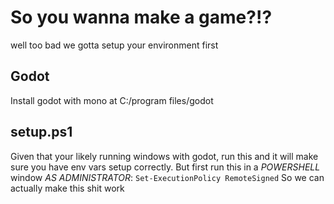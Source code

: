 # So you wanna make a game?!?

well too bad we gotta setup your environment first

## Godot
Install godot with mono at C:/program files/godot

## setup.ps1
Given that your likely running windows with godot, run this and it will make sure you have env vars setup correctly. But first run this in a _POWERSHELL_ window _AS ADMINISTRATOR_:
```Set-ExecutionPolicy RemoteSigned```
So we can actually make this shit work

